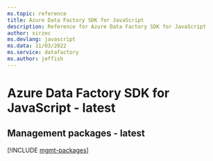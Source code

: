 ```yaml
---
ms.topic: reference
title: Azure Data Factory SDK for JavaScript
description: Reference for Azure Data Factory SDK for JavaScript
author: xirzec
ms.devlang: javascript
ms.data: 11/03/2022
ms.service: datafactory
ms.author: jeffish
---
```

# Azure Data Factory SDK for JavaScript - latest

## Management packages - latest
[!INCLUDE [mgmt-packages](data-factory-mgmt-index.md)]